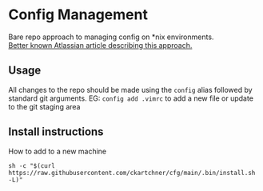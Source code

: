 # Config Management
Bare repo approach to managing config on *nix environments.  
[Better known Atlassian article describing this approach.](https://www.atlassian.com/git/tutorials/dotfiles)

## Usage
All changes to the repo should be made using the `config` alias followed by standard git arguments.
EG: `config add .vimrc` to add a new file or update to the git staging area

## Install instructions
How to add to a new machine
```
sh -c "$(curl https://raw.githubusercontent.com/ckartchner/cfg/main/.bin/install.sh -L)"
```

